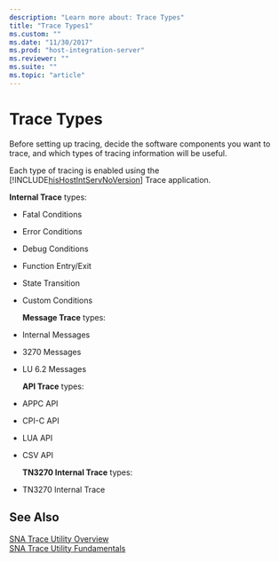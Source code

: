 ```yaml
---
description: "Learn more about: Trace Types"
title: "Trace Types1"
ms.custom: ""
ms.date: "11/30/2017"
ms.prod: "host-integration-server"
ms.reviewer: ""
ms.suite: ""
ms.topic: "article"
---
```

# Trace Types
Before setting up tracing, decide the software components you want to trace, and which types of tracing information will be useful.  
  
 Each type of tracing is enabled using the [!INCLUDE[hisHostIntServNoVersion](../includes/hishostintservnoversion-md.md)] Trace application.  
  
 **Internal Trace** types:  
  
- Fatal Conditions  
  
- Error Conditions  
  
- Debug Conditions  
  
- Function Entry/Exit  
  
- State Transition  
  
- Custom Conditions  
  
  **Message Trace** types:  
  
- Internal Messages  
  
- 3270 Messages  
  
- LU 6.2 Messages  
  
  **API Trace** types:  
  
- APPC API  
  
- CPI-C API  
  
- LUA API  
  
- CSV API  
  
  **TN3270 Internal Trace** types:  
  
- TN3270 Internal Trace  
  
## See Also  
 [SNA Trace Utility Overview](../core/sna-trace-utility-overview2.md)   
 [SNA Trace Utility Fundamentals](../core/sna-trace-utility-fundamentals1.md)
